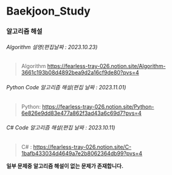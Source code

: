 # Baekjoon_Study
### 알고리즘 해설
###### Algorithm 설명(편집날짜 : 2023.10.23)
>Algorithm <https://fearless-tray-026.notion.site/Algorithm-3661c193b08d4892bea9d2a16cf9de80?pvs=4>
###### Python Code 알고리즘 해설(편집 날짜 : 2023.11.01)
>Python: <https://fearless-tray-026.notion.site/Python-6e826e9dd83e477a862f3ad43a6c69d7?pvs=4>
###### C# Code 알고리즘 해설(편집 날짜 : 2023.10.11)
>C# : <https://fearless-tray-026.notion.site/C-1bafb433034d4649a7e2b8062364db99?pvs=4>   

**일부 문제중 알고리즘 해설이 없는 문제가 존재합니다.**
